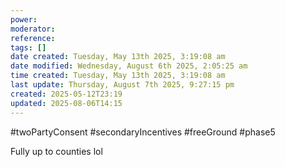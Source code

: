 ```yaml
---
power: 
moderator: 
reference: 
tags: []
date created: Tuesday, May 13th 2025, 3:19:08 am
date modified: Wednesday, August 6th 2025, 2:05:25 am
time created: Tuesday, May 13th 2025, 3:19:08 am
last update: Thursday, August 7th 2025, 9:27:15 pm
created: 2025-05-12T23:19
updated: 2025-08-06T14:15
---
```

#twoPartyConsent #secondaryIncentives
#freeGround #phase5 

Fully up to counties lol
